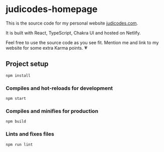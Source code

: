 # judicodes-homepage

This is the source code for my personal website [judicodes.com](https://www.judicodes.com).

It is built with React, TypeScript, Chakra UI and hosted on Netlify.

Feel free to use the source code as you see fit. Mention me and link to my website for some extra Karma points. :heartpulse:

## Project setup

```
npm install
```

### Compiles and hot-reloads for development

```
npm start
```

### Compiles and minifies for production

```
npm build
```

### Lints and fixes files

```
npm run lint
```
